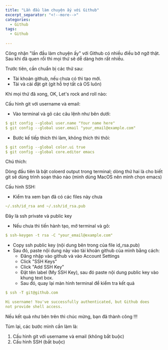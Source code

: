 ```yaml
---
title: "Lần đầu làm chuyện ấy với Github"
excerpt_separator: "<!--more-->"
categories:
  - Github
tags:
  - Github
  
---
```


Công nhận "lần đầu làm chuyện ấy" với Github có nhiều điều bỡ ngỡ thật. Sau khi đã quen rồi thì mọi thứ sẽ dễ dàng hơn rất nhiều.

Trước tiên, cần chuẩn bị các thứ sau:

- Tài khoản github, nếu chưa có thì tạo mới.
- Tải và cài đặt git (git hỗ trợ tất cả OS luôn)

Khi mọi thứ đã xong, OK, Let's rock and roll nào:

Cấu hình git với username và email:

- Vào terminal và gõ các câu lệnh như bên dưới:

```yaml
$ git config --global user.name "Your name here"
$ git config --global user.email "your_email@example.com"
```

- Bước kế tiếp thích thì làm, không thích thì thôi:

```yaml
$ git config --global color.ui true
$ git config --global core.editor emacs
```
Chú thích:

Dòng đầu tiên là bật coloerd output trong terminal; dòng thứ hai là cho biết git sẽ dùng trình soạn thảo nào (mình dùng MacOS nên mình chọn emacs)

Cấu hình SSH:

- Kiểm tra xem bạn đã có các files này chưa 

```yaml
~/.ssh/id_rsa and ~/.ssh/id_rsa.pub
```

Đây là ssh private và public key

- Nếu chưa thì tiến hành tạo, mở terminal và gõ:

```yaml
$ ssh-keygen -t rsa -C "your_email@example.com"
```

- Copy ssh public key (nội dung bên trong của file id_rsa.pub)
- Sau đó, paste nội dung này vào tài khoản github của mình bằng cách:
  - Đăng nhập vào github và vào Account Settings
  - Click "SSH Keys" 
  - Click "Add SSH Key" 
  - Đặt tên label (My SSH Key), sau đó paste nội dung public key vào khung text box.
  - Sau đó, quay lại màn hình terminal để kiểm tra kết quả

```yaml
$ ssh -T git@github.com

Hi username! You've successfully authenticated, but Github does
not provide shell access.
```

Nếu kết quả như bên trên thì chúc mừng, bạn đã thành công !!!

Túm lại, các bước mình cần làm là:
1. Cấu hình git với username và email (không bắt buộc)
2. Cấu hình SSH (bắt buộc)
